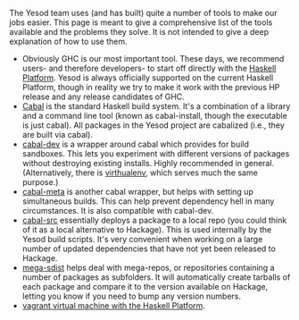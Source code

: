 The Yesod team uses (and has built) quite a number of tools to make our jobs easier. This page is meant to give a comprehensive list of the tools available and the problems they solve. It is not intended to give a deep explanation of how to use them.

* Obviously GHC is our most important tool. These days, we recommend users- and therefore developers- to start off directly with the [Haskell Platform](http://hackage.haskell.org/platform/). Yesod is always officially supported on the current Haskell Platform, though in reality we try to make it work with the previous HP release and any release candidates of GHC.
* [Cabal](http://www.haskell.org/cabal/) is the standard Haskell build system. It's a combination of a library and a command line tool (known as cabal-install, though the executable is just cabal). All packages in the Yesod project are cabalized (i.e., they are built via cabal).
* [cabal-dev](http://hackage.haskell.org/package/cabal-dev) is a wrapper around cabal which provides for build sandboxes. This lets you experiment with different versions of packages without destroying existing installs. Highly recommended in general. (Alternatively, there is [virthualenv](http://hackage.haskell.org/package/virthualenv), which serves much the same purpose.)
* [cabal-meta](http://hackage.haskell.org/package/cabal-meta) is another cabal wrapper, but helps with setting up simultaneous builds. This can help prevent dependency hell in many circumstances. It is also compatible with cabal-dev.
* [cabal-src](https://github.com/yesodweb/cabal-src/blob/master/README.md) essentially deploys a package to a local repo (you could think of it as a local alternative to Hackage). This is used internally by the Yesod build scripts. It's very convenient when working on a large number of updated dependencies that have not yet been released to Hackage.
* [mega-sdist](https://github.com/snoyberg/mega-sdist#readme) helps deal with mega-repos, or repositories containing a number of packages as subfolders. It will automatically create tarballs of each package and compare it to the version available on Hackage, letting you know if you need to bump any version numbers.
* [vagrant virtual machine with the Haskell Platform](http://www.yesodweb.com/blog/2012/10/haskell-vm).